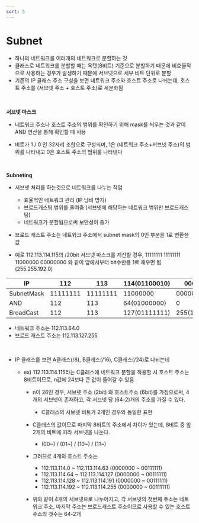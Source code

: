 ```yaml
---
sort: 5
---
```


# Subnet

* 하나의 네트워크를 여러개의 네트워크로 분할하는 것
* 클래스로 네트워크를 분할할 때는 옥텟(8비트) 기준으로 분할하기 때문에 비효율적으로 사용하는 경우가 발생하기 때문에 서브넷으로 세부 비트 단위로 분할
* 기존의 IP 클래스 주소 구성을 보면 네트워크 주소와 호스트 주소로 나뉘는데, 호스트 주소를 (서브넷 주소 + 호스트 주소)로 세분화됨

<br/>

**서브넷 마스크**

* 네트워크 주소나 호스트 주소의 범위를 확인하기 위해 mask를 씌우는 것과 같이 AND 연산을 통해 확인할 때 사용

* 비트가 1 / 0 인 32자리 조합으로 구성되며, 1은 (네트워크 주소+서브넷 주소)의 범위를 나타내고 0은 호스트 주소의 범위를 나타낸다

<br/>

**Subneting**

* 서브넷 처리를 하는것으로 네트워크를 나누는 작업
  * 효율적인 네트워크 관리 (IP 낭비 방지) 
  * 브로드캐스팅 범위를 줄여줌 (서브넷에 해당하는 네트워크 범위만 브로드캐스팅)
  * 네트워크가 분할됨으로써 보안성이 증가
* 브로드 캐스트 주소는 네트워크 주소에서 subnet mask의 0인 부분을 1로 변환한 값

* 예로 112.113.114.115의 /20bit 서브넷 마스크를 계산할 경우, 11111111 11111111 11000000 00000000 와 같이 앞에서부터 bit수만큼 1로 채우면 됨  (255.255.192.0)

| IP         | 112      | 113      | 114(01100010) | 00000000      |
| ---------- | -------- | -------- | ------------- | ------------- |
| SubnetMask | 11111111 | 11111111 | 11000000      | 00000000      |
| AND        | 112      | 113      | 64(01000000)  | 0             |
| BroadCast  | 112      | 113      | 127(01111111) | 255(11111111) |

* 네트워크 주소는 112.113.64.0
* 브로드 캐스트 주소는 112.113.127.255

<br/>

* IP 클래스를 보면 A클래스(/8), B클래스(/16), C클래스(/24)로 나뉘는데

  * ex) 112.113.114.115라는 C클래스에 네트워크 분할을 적용할 시 호스트 주소는 8비트이므로, n값에 24보다 큰 값이 들어갈 수 있음

    * n이 26인 경우, 서브넷 주소 (2bit) 와 호스트주소 (6bit)를 가짐으로써, 4개의 서브넷이 존재하고, 각 서브넷 당 (64-2)개의 주소를 가질 수 있다.
      * C클래스의 서브넷 비트가 2개인 경우와 동일한 표현

    * C클래스의 값이므로 마지막 8비트의 주소에서 차이가 있는데, 8비트 중 앞 2개의 비트에 따라 서브넷을 나눈다.
      * (00~) / (01~) / (10~) / (11~)
    * 그러므로 4개의 호스트 주소는
      * 112.113.114.0 ~ 112.113.114.63 (0000000 ~ 00111111)
      * 112.113.114.64 ~ 112.113.114.127 (0000000 ~ 00111111)
      * 112.113.114.128 ~ 112.113.114.191 (0000000 ~ 00111111)
      * 112.113.114.192 ~ 112.113.114.255 (0000000 ~ 00111111)
    * 위와 같이 4개의 서브넷으로 나누어지고, 각 서브넷의 첫번째 주소는 네트워크 주소, 마지막 주소는 브로드캐스트 주소이므로 사용할 수 있는 호스트 주소의 갯수는 64-2개	

